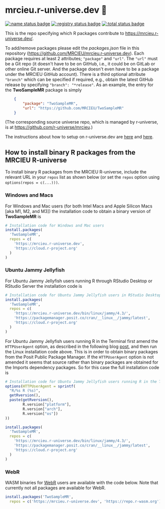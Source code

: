 # mrcieu.r-universe.dev :rocket:

[![:name status badge](https://mrcieu.r-universe.dev/badges/:name)](https://mrcieu.r-universe.dev/)
[![:registry status badge](https://mrcieu.r-universe.dev/badges/:registry)](https://github.com/r-universe/mrcieu/actions/workflows/sync.yml)
[![:total status badge](https://mrcieu.r-universe.dev/badges/:total)](https://mrcieu.r-universe.dev/)

This is the repo specifying which R packages contribute to <https://mrcieu.r-universe.dev/>.

To add/remove packages please edit the *packages.json* file in this repository (<https://github.com/MRCIEU/mrcieu.r-universe.dev>). Each package requires at least 2 attributes; `"package"` and `"url"`. The `"url"` must be a Git repo (it doesn't have to be on GitHub, i.e., it could be on GitLab or other online Git server. And the package doesn't even have to be a package under the MRCIEU GitHub account). There is a third optional attribute `"branch"` which can be specified if required, e.g., obtain the latest GitHub release by specifying `"branch": "*release"`. As an example, the entry for the **TwoSampleMR** package is simply

```json
    {
        "package": "TwoSampleMR",
        "url": "https://github.com/MRCIEU/TwoSampleMR"
    }
```

(The corresponding source universe repo, which is managed by r-universe, is at <https://github.com/r-universe/mrcieu>.)

The instructions about how to setup on r-universe.dev are [here](https://ropensci.org/blog/2021/06/22/setup-runiverse/) and [here](https://github.com/r-universe-org/help#readme).

## How to install binary R packages from the MRCIEU R-universe

To install binary R packages from the MRCIEU R-universe, include the relevant URL in your `repos` list as shown below (or set the `repos` option using `options(repos = c(...)))`.

### Windows and Macs

For Windows and Mac users (for both Intel Macs and Apple Silicon Macs [aka M1, M2, and M3]) the installation code to obtain a binary version of **TwoSampleMR** is

```r
# Installation code for Windows and Mac users
install.packages(
  'TwoSampleMR',
  repos = c(
    'https://mrcieu.r-universe.dev',
    'https://cloud.r-project.org'
  )
)
```

### Ubuntu Jammy Jellyfish

For Ubuntu Jammy Jellyfish users running R through RStudio Desktop or RStudio Server the installation code is

```r
# Installation code for Ubuntu Jammy Jellyfish users in RStudio Desktop or Server
install.packages(
  'TwoSampleMR',
  repos = c(
    'https://mrcieu.r-universe.dev/bin/linux/jammy/4.3/',
    'https://packagemanager.posit.co/cran/__linux__/jammy/latest',
    'https://cloud.r-project.org'
  )
)
```

For Ubuntu Jammy Jellyfish users running R in the Terminal first amend the `HTTPUserAgent` option, as described in the following blog [post](https://tshafer.com/blog/2023/07/posit-package-manager-linux), and then run the Linux installation code above. This is in order to obtain binary packages from the Posit Public Package Manager. If the `HTTPUserAgent` option is not amended it seems that source rather than binary packages are obtained for the Imports dependency packages. So for this case the full installation code is

```r
# Installation code for Ubuntu Jammy Jellyfish users running R in the Terminal
options(HTTPUserAgent = sprintf(
  "R/%s R (%s)",
  getRversion(),
  paste(getRversion(),
        R.version["platform"],
        R.version["arch"],
        R.version["os"])
))

install.packages(
  'TwoSampleMR',
  repos = c(
    'https://mrcieu.r-universe.dev/bin/linux/jammy/4.3/',
    'https://packagemanager.posit.co/cran/__linux__/jammy/latest',
    'https://cloud.r-project.org'
  )
)
```

### WebR

WASM binaries for [WebR](https://docs.r-wasm.org/webr/latest/) users are available with the code below. Note that currently not all packages are available for WebR.

```r
install.packages('TwoSampleMR',
  repos = c('https://mrcieu.r-universe.dev', 'https://repo.r-wasm.org'))
```
